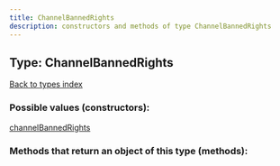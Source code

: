 ```yaml
---
title: ChannelBannedRights
description: constructors and methods of type ChannelBannedRights
---
```

## Type: ChannelBannedRights  
[Back to types index](index.md)



### Possible values (constructors):

[channelBannedRights](../constructors/channelBannedRights.md)  



### Methods that return an object of this type (methods):



